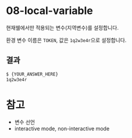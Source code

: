 # 08-local-variable

현재쉘에서만 적용되는 변수(지역변수)를 설정합니다.

환경 변수 이름은 `TOKEN`, 값은 `1q2w3e4r`으로 설정합니다.

## 결과
```bash
$ {YOUR_ANSWER_HERE}
1q2w3e4r
```

# 참고

- 변수 선언
- interactive mode, non-interactive mode
